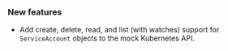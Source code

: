 ### New features

- Add create, delete, read, and list (with watches) support for `ServiceAccount` objects to the mock Kubernetes API.
